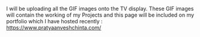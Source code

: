 I will be uploading all the GIF images onto the TV display. These GIF images will contain the working of my Projects and this page will be included on my portfolio which I have hosted recently : https://www.pratyaanveshchinta.com/

